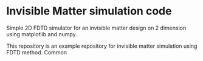 # Invisible Matter simulation code

Simple 2D FDTD simulator for an invisible matter design 
on 2 dimension using matplotlib and numpy. 

This repository is an example repository for invisible matter simulation using FDTD method.
Common


